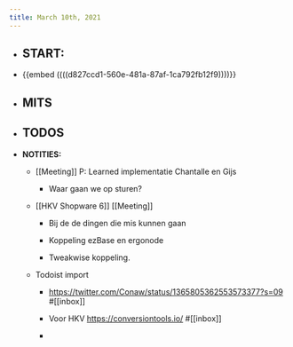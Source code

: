 ```yaml
---
title: March 10th, 2021
---
```


- **START:**
	 - 

- {{embed  ((((d827ccd1-560e-481a-87af-1ca792fb12f9))))}}

- **MITS**
	 - 

- **TODOS**
	 - 

- **NOTITIES:**
	 - [[Meeting]] P: Learned implementatie Chantalle en Gijs
		 - Waar gaan we op sturen?

	 - [[HKV Shopware 6]] [[Meeting]] 
		 - Bij de de dingen die mis kunnen gaan 

		 - Koppeling ezBase en ergonode 

		 - Tweakwise  koppeling.

	 - Todoist import 
		 - https://twitter.com/Conaw/status/1365805362553573377?s=09 #[[inbox]]

		 - Voor HKV https://conversiontools.io/ #[[inbox]]

		 - 
